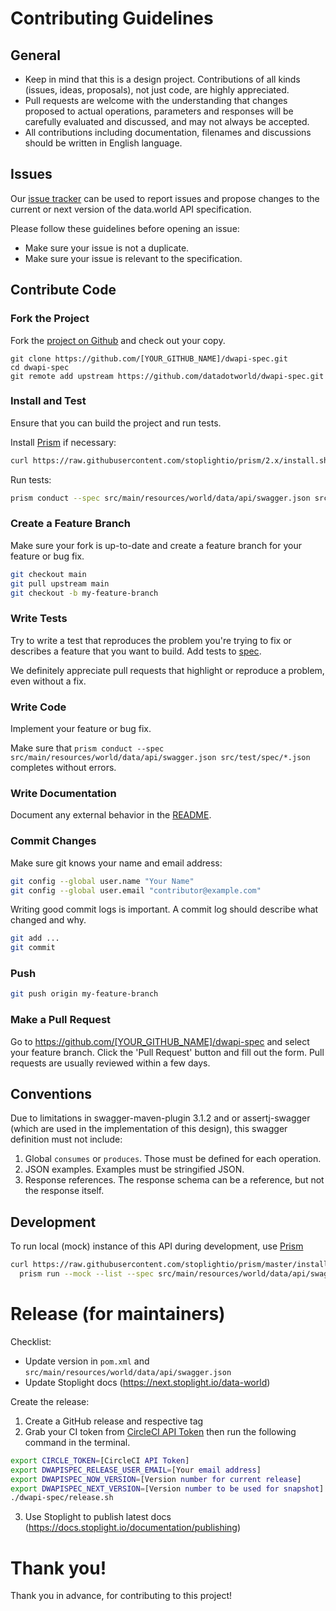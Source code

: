 # Contributing Guidelines

## General

* Keep in mind that this is a design project. Contributions of all kinds (issues, ideas,
proposals), not just code, are highly appreciated.
* Pull requests are welcome with the understanding that changes proposed to actual operations,
parameters and responses will be carefully evaluated and discussed, and may not always be accepted.
* All contributions including documentation, filenames and discussions should be written in English language.

## Issues

Our [issue tracker](https://github.com/datadotworld/dwapi-specs/issues) can be used to report
issues and propose changes to the current or next version of the data.world API specification.

Please follow these guidelines before opening an issue:
* Make sure your issue is not a duplicate.
* Make sure your issue is relevant to the specification.

## Contribute Code

### Fork the Project

Fork the [project on Github](https://github.com/datadotworld/dwapi-spec) and check out your copy.

```
git clone https://github.com/[YOUR_GITHUB_NAME]/dwapi-spec.git
cd dwapi-spec
git remote add upstream https://github.com/datadotworld/dwapi-spec.git
```

### Install and Test

Ensure that you can build the project and run tests.

Install [Prism](http://stoplight.io/platform/prism/) if necessary:
```bash
curl https://raw.githubusercontent.com/stoplightio/prism/2.x/install.sh | sudo sh
```

Run tests:
```bash
prism conduct --spec src/main/resources/world/data/api/swagger.json src/test/spec/*.json
```

### Create a Feature Branch

Make sure your fork is up-to-date and create a feature branch for your feature or bug fix.

```bash
git checkout main
git pull upstream main
git checkout -b my-feature-branch
```

### Write Tests

Try to write a test that reproduces the problem you're trying to fix or describes a feature that you want to build. Add tests to [spec](src/test/spec).

We definitely appreciate pull requests that highlight or reproduce a problem, even without a fix.

### Write Code

Implement your feature or bug fix.

Make sure that `prism conduct --spec src/main/resources/world/data/api/swagger.json src/test/spec/*.json` completes without errors.

### Write Documentation

Document any external behavior in the [README](README.md).

### Commit Changes

Make sure git knows your name and email address:

```bash
git config --global user.name "Your Name"
git config --global user.email "contributor@example.com"
```

Writing good commit logs is important. A commit log should describe what changed and why.

```bash
git add ...
git commit
```

### Push

```bash
git push origin my-feature-branch
```

### Make a Pull Request

Go to https://github.com/[YOUR_GITHUB_NAME]/dwapi-spec and select your feature branch. Click the 'Pull Request' button and fill out the form. Pull requests are usually reviewed within a few days.

## Conventions

Due to limitations in swagger-maven-plugin 3.1.2 and or assertj-swagger (which are used in the
implementation of this design), this swagger definition
must not include:

1. Global `consumes` or `produces`. Those must be defined for each operation.
2. JSON examples. Examples must be stringified JSON.
3. Response references. The response schema can be a reference, but not the response itself.

## Development

To run local (mock) instance of this API during development, use [Prism](http://stoplight.io/platform/prism/)
```bash
curl https://raw.githubusercontent.com/stoplightio/prism/master/install.sh | sudo sh &&
  prism run --mock --list --spec src/main/resources/world/data/api/swagger.json
```

# Release (for maintainers)

Checklist:

- Update version in `pom.xml` and `src/main/resources/world/data/api/swagger.json`
- Update Stoplight docs (<https://next.stoplight.io/data-world>)

Create the release:

1. Create a GitHub release and respective tag
2. Grab your CI token from [CircleCI API Token](https://circleci.com/account/api) then run the following command in the terminal.
  ```sh
  export CIRCLE_TOKEN=[CircleCI API Token]
  export DWAPISPEC_RELEASE_USER_EMAIL=[Your email address]
  export DWAPISPEC_NOW_VERSION=[Version number for current release]
  export DWAPISPEC_NEXT_VERSION=[Version number to be used for snapshot]
  ./dwapi-spec/release.sh 
  ```
3. Use Stoplight to publish latest docs (<https://docs.stoplight.io/documentation/publishing>)

# Thank you!

Thank you in advance, for contributing to this project!
